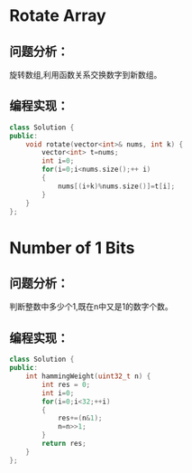 #  Rotate Array
## 问题分析：
旋转数组,利用函数关系交换数字到新数组。
## 编程实现：
```C++
class Solution {
public:
    void rotate(vector<int>& nums, int k) {
        vector<int> t=nums;
        int i=0;
        for(i=0;i<nums.size();++ i)
        {
            nums[(i+k)%nums.size()]=t[i];
        }
    }
};
```

# Number of 1 Bits
## 问题分析：
判断整数中多少个1,既在n中又是1的数字个数。
## 编程实现：
```C++
class Solution {
public:
    int hammingWeight(uint32_t n) {
        int res = 0;
        int i=0;
        for(i=0;i<32;++i)
        {
            res+=(n&1);
            n=n>>1;
        }
        return res;
    }
};
```
